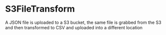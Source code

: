 # S3FileTransform
A JSON file is uploaded to a S3 bucket, the same file is grabbed from the S3 and then transformed to CSV and uploaded into a different location
